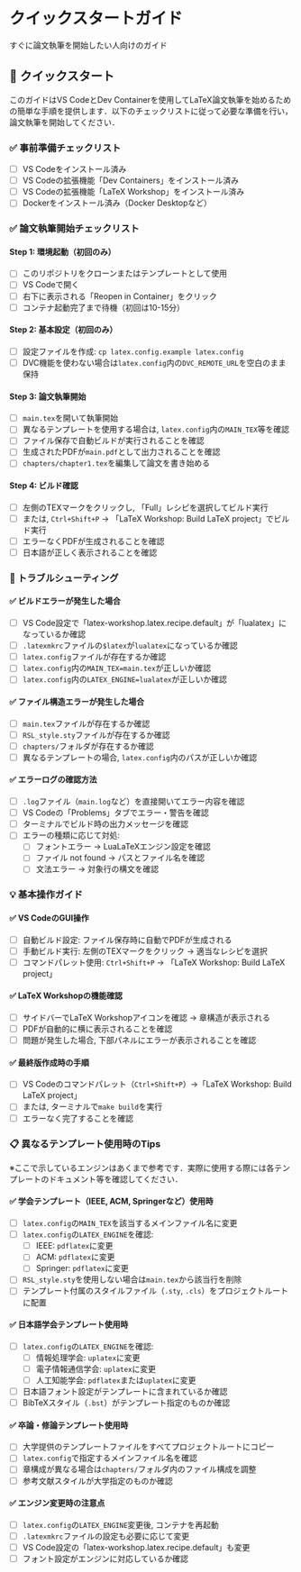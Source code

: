 # クイックスタートガイド

すぐに論文執筆を開始したい人向けのガイド

## 🚀 クイックスタート

このガイドはVS CodeとDev Containerを使用してLaTeX論文執筆を始めるための簡単な手順を提供します．以下のチェックリストに従って必要な準備を行い，論文執筆を開始してください．

### ✅ 事前準備チェックリスト

- [ ] VS Codeをインストール済み
- [ ] VS Codeの拡張機能「Dev Containers」をインストール済み
- [ ] VS Codeの拡張機能「LaTeX Workshop」をインストール済み
- [ ] Dockerをインストール済み（Docker Desktopなど）

### ✅ 論文執筆開始チェックリスト

#### Step 1: 環境起動（初回のみ）

- [ ] このリポジトリをクローンまたはテンプレートとして使用
- [ ] VS Codeで開く
- [ ] 右下に表示される「Reopen in Container」をクリック
- [ ] コンテナ起動完了まで待機（初回は10-15分）

#### Step 2: 基本設定（初回のみ）

- [ ] 設定ファイルを作成: `cp latex.config.example latex.config`
- [ ] DVC機能を使わない場合は`latex.config`内の`DVC_REMOTE_URL`を空白のまま保持

#### Step 3: 論文執筆開始

- [ ] `main.tex`を開いて執筆開始
- [ ] 異なるテンプレートを使用する場合は, `latex.config`内の`MAIN_TEX`等を確認
- [ ] ファイル保存で自動ビルドが実行されることを確認
- [ ] 生成されたPDFが`main.pdf`として出力されることを確認
- [ ] `chapters/chapter1.tex`を編集して論文を書き始める

#### Step 4: ビルド確認

- [ ] 左側のTEXマークをクリックし, 「Full」レシピを選択してビルド実行
- [ ] または, `Ctrl+Shift+P` → 「LaTeX Workshop: Build LaTeX project」でビルド実行
- [ ] エラーなくPDFが生成されることを確認
- [ ] 日本語が正しく表示されることを確認

### 🔧 トラブルシューティング

#### ✅ ビルドエラーが発生した場合

- [ ] VS Code設定で「latex-workshop.latex.recipe.default」が「lualatex」になっているか確認
- [ ] `.latexmkrc`ファイルの`$latex`が`lualatex`になっているか確認
- [ ] `latex.config`ファイルが存在するか確認
- [ ] `latex.config`内の`MAIN_TEX=main.tex`が正しいか確認
- [ ] `latex.config`内の`LATEX_ENGINE=lualatex`が正しいか確認

#### ✅ ファイル構造エラーが発生した場合

- [ ] `main.tex`ファイルが存在するか確認
- [ ] `RSL_style.sty`ファイルが存在するか確認
- [ ] `chapters/`フォルダが存在するか確認
- [ ] 異なるテンプレートの場合, `latex.config`内のパスが正しいか確認

#### ✅ エラーログの確認方法

- [ ] `.log`ファイル（`main.log`など）を直接開いてエラー内容を確認
- [ ] VS Codeの「Problems」タブでエラー・警告を確認
- [ ] ターミナルでビルド時の出力メッセージを確認
- [ ] エラーの種類に応じて対処:
    - [ ] フォントエラー → LuaLaTeXエンジン設定を確認
    - [ ] ファイル not found → パスとファイル名を確認
    - [ ] 文法エラー → 対象行の構文を確認

### 💡 基本操作ガイド

#### ✅ VS CodeのGUI操作

- [ ] 自動ビルド設定: ファイル保存時に自動でPDFが生成される
- [ ] 手動ビルド実行: 左側のTEXマークをクリック → 適当なレシピを選択
- [ ] コマンドパレット使用: `Ctrl+Shift+P` → 「LaTeX Workshop: Build LaTeX project」

#### ✅ LaTeX Workshopの機能確認

- [ ] サイドバーでLaTeX Workshopアイコンを確認 → 章構造が表示される
- [ ] PDFが自動的に横に表示されることを確認
- [ ] 問題が発生した場合, 下部パネルにエラーが表示されることを確認

#### ✅ 最終版作成時の手順

- [ ] VS Codeのコマンドパレット（`Ctrl+Shift+P`）→「LaTeX Workshop: Build LaTeX project」
- [ ] または, ターミナルで`make build`を実行
- [ ] エラーなく完了することを確認

### 📋 異なるテンプレート使用時のTips

※ここで示しているエンジンはあくまで参考です．実際に使用する際には各テンプレートのドキュメント等を確認してください．

#### ✅ 学会テンプレート（IEEE, ACM, Springerなど）使用時

- [ ] `latex.config`の`MAIN_TEX`を該当するメインファイル名に変更
- [ ] `latex.config`の`LATEX_ENGINE`を確認:
    - [ ] IEEE: `pdflatex`に変更
    - [ ] ACM: `pdflatex`に変更
    - [ ] Springer: `pdflatex`に変更
- [ ] `RSL_style.sty`を使用しない場合は`main.tex`から該当行を削除
- [ ] テンプレート付属のスタイルファイル（`.sty`, `.cls`）をプロジェクトルートに配置

#### ✅ 日本語学会テンプレート使用時

- [ ] `latex.config`の`LATEX_ENGINE`を確認:
    - [ ] 情報処理学会: `uplatex`に変更
    - [ ] 電子情報通信学会: `uplatex`に変更
    - [ ] 人工知能学会: `pdflatex`または`uplatex`に変更
- [ ] 日本語フォント設定がテンプレートに含まれているか確認
- [ ] BibTeXスタイル（`.bst`）がテンプレート指定のものか確認

#### ✅ 卒論・修論テンプレート使用時

- [ ] 大学提供のテンプレートファイルをすべてプロジェクトルートにコピー
- [ ] `latex.config`で指定するメインファイル名を確認
- [ ] 章構成が異なる場合は`chapters/`フォルダ内のファイル構成を調整
- [ ] 参考文献スタイルが大学指定のものか確認

#### ✅ エンジン変更時の注意点

- [ ] `latex.config`の`LATEX_ENGINE`変更後, コンテナを再起動
- [ ] `.latexmkrc`ファイルの設定も必要に応じて変更
- [ ] VS Code設定の「latex-workshop.latex.recipe.default」も変更
- [ ] フォント設定がエンジンに対応しているか確認
